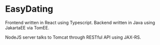 # EasyDating

Frontend written in React using Typescript. 
Backend written in Java using JakartaEE via TomEE.

NodeJS server talks to Tomcat through RESTful API using JAX-RS.  
